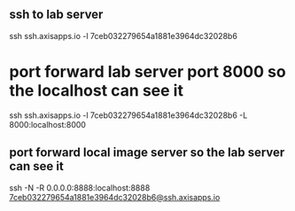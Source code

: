 ## ssh to lab server
ssh ssh.axisapps.io  -l 7ceb032279654a1881e3964dc32028b6

# port forward lab server port 8000 so the localhost can see it
ssh ssh.axisapps.io  -l 7ceb032279654a1881e3964dc32028b6 -L 8000:localhost:8000

## port forward local image server so the lab server can see it
ssh -N -R 0.0.0.0:8888:localhost:8888 7ceb032279654a1881e3964dc32028b6@ssh.axisapps.io
